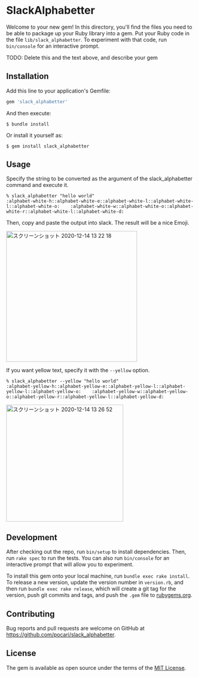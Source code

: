 # SlackAlphabetter

Welcome to your new gem! In this directory, you'll find the files you need to be able to package up your Ruby library into a gem. Put your Ruby code in the file `lib/slack_alphabetter`. To experiment with that code, run `bin/console` for an interactive prompt.

TODO: Delete this and the text above, and describe your gem

## Installation

Add this line to your application's Gemfile:

```ruby
gem 'slack_alphabetter'
```

And then execute:

    $ bundle install

Or install it yourself as:

    $ gem install slack_alphabetter

## Usage

Specify the string to be converted as the argument of the slack_alphabetter command and execute it.

```
% slack_alphabetter "hello world"
:alphabet-white-h::alphabet-white-e::alphabet-white-l::alphabet-white-l::alphabet-white-o:    :alphabet-white-w::alphabet-white-o::alphabet-white-r::alphabet-white-l::alphabet-white-d:
```

Then, copy and paste the output into slack. The result will be a nice Emoji.

<img width="350" alt="スクリーンショット 2020-12-14 13 22 18" src="https://user-images.githubusercontent.com/1496543/102040193-667f9180-3e0f-11eb-9606-6a58d4e82712.png">


If you want yellow text, specify it with the `--yellow` option.

```
% slack_alphabetter --yellow "hello world"
:alphabet-yellow-h::alphabet-yellow-e::alphabet-yellow-l::alphabet-yellow-l::alphabet-yellow-o:    :alphabet-yellow-w::alphabet-yellow-o::alphabet-yellow-r::alphabet-yellow-l::alphabet-yellow-d:
```

<img width="313" alt="スクリーンショット 2020-12-14 13 26 52" src="https://user-images.githubusercontent.com/1496543/102040396-09d0a680-3e10-11eb-8073-9b19d619ab29.png">


## Development

After checking out the repo, run `bin/setup` to install dependencies. Then, run `rake spec` to run the tests. You can also run `bin/console` for an interactive prompt that will allow you to experiment.

To install this gem onto your local machine, run `bundle exec rake install`. To release a new version, update the version number in `version.rb`, and then run `bundle exec rake release`, which will create a git tag for the version, push git commits and tags, and push the `.gem` file to [rubygems.org](https://rubygems.org).

## Contributing

Bug reports and pull requests are welcome on GitHub at https://github.com/pocari/slack_alphabetter.


## License

The gem is available as open source under the terms of the [MIT License](https://opensource.org/licenses/MIT).
